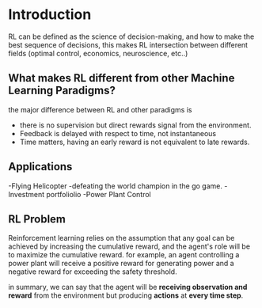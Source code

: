 # Introduction
RL can be defined as the science of decision-making, and how to make the best sequence of decisions, this makes RL intersection between different fields (optimal control, economics, neuroscience, etc..)

## What makes RL different from other Machine Learning Paradigms?
the major difference between RL and other paradigms is 
- there is no supervision but direct rewards signal from the environment.
- Feedback is delayed with respect to time, not instantaneous
- Time matters, having an early reward is not equivalent to late rewards.
  


## Applications 

-Flying Helicopter 
-defeating the world champion in the go game.
-Investment portfoliolio
-Power Plant Control 

## RL Problem 
Reinforcement learning relies on the assumption that any goal can be achieved by increasing the cumulative reward, and the agent's role will be to maximize the cumulative reward.
for example, an agent controlling a power plant will receive a positive reward for generating power and a negative reward for exceeding the safety threshold.


in summary, we can say that the agent will be **receiving observation and reward** from the environment but producing **actions** at **every time step**.



